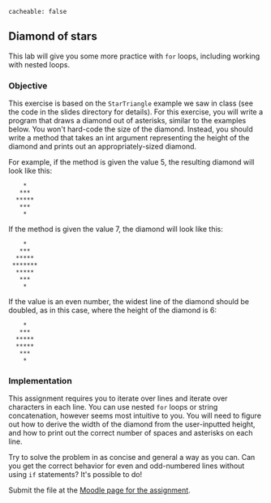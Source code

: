 ```
cacheable: false
```

## Diamond of stars

This lab will give you some more practice with `for` loops, including working with nested loops.

### Objective

This exercise is based on the `StarTriangle` example we saw in class (see the code in the slides directory for details). For this exercise, you will write a program that draws a diamond out of asterisks, similar to the examples below. You won't hard-code the size of the diamond. Instead, you should write a method that takes an int argument representing the height of the diamond and prints out an appropriately-sized diamond.

For example, if the method is given the value 5, the resulting diamond will look like this:



        *  
       ***
      *****
       ***
        *  

If the method is given the value 7, the diamond will look like this:

        *   
       ***  
      *****
     *******
      *****
       ***  
        *   

If the value is an even number, the widest line of the diamond should be doubled, as in this case, where the height of the diamond is 6:

        *  
       ***
      *****
      *****
       ***
        *  

### Implementation

This assignment requires you to iterate over lines and iterate over characters in each line. You can use nested `for` loops or string concatenation, however seems most intuitive to you. You will need to figure out how to derive the width of the diamond from the user-inputted height, and how to print out the correct number of spaces and asterisks on each line.

Try to solve the problem in as concise and general a way as you can. Can you get the correct behavior for even and odd-numbered lines without using `if` statements? It's possible to do!

Submit the file at the [Moodle page for the assignment](https://moodle.pugetsound.edu/moodle/mod/assign/view.php?id=407296).
